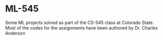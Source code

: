 # ML-545
Some ML projects solved as part of the CS-545 class at Colorado State. Most of the codes for the assignments have been authored by Dr. Charles Anderson
